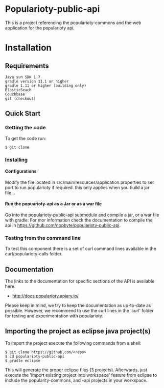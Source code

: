 Popularioty-public-api
===========

This is a project referencing the popularioty-commons and the web application for the popularioty api.

# Installation

## Requirements

	Java sun SDK 1.7
	gradle version 11.1 or higher
	gradle 1.11 or higher (building only)
	ElasticSeach	
	Couchbase
	git (checkout)


## Quick Start

### Getting the code

To get the code run: 

	$ git clone 
	


### Installing 

 
#### Configurations

Modify the file located in  src/main/resources/application.properties to set port to run popularioty if required. this only applies when you build a jar file...


#### Run the popuarioty-api as a Jar or as a war file

Go into the popularioty-public-api submodule and compile a jar, or a war file with gradle:
For mor information check the documentation to compile the api in https://github.com/nopbyte/popularioty-public-api. 


### Testing from the command line

To test this component there is a set of curl command lines available in the curl/popularioty-calls folder.

## Documentation 

The links to the documentation for specific sections of the API is available here:

* http://docs.popularioty.apiary.io/

Please keep in mind, we try to keep the documentation as up-to-date as possible. However, we recommend to use the curl lines in the 'curl' folder for testing and experimentation with popularioty. 


## Importing the project as  eclipse java project(s)

To import the project execute the following commands from a shell:

	$ git clone https://github.com/<repo>
	$ cd popularioty-public-api
	$ gradle eclipse

This will generate the proper eclipse files (3 projects). Afterwards, just execute the 'import existing project into workspace' feature from eclipse to include the popularity-commons, and -api projects in your workspace.

